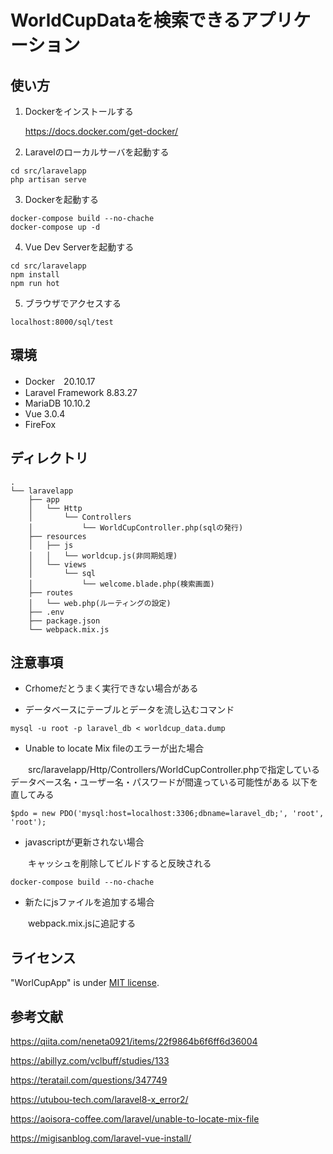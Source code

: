 


# WorldCupDataを検索できるアプリケーション


## 使い方

1. Dockerをインストールする


    https://docs.docker.com/get-docker/

2. Laravelのローカルサーバを起動する
````
cd src/laravelapp
php artisan serve
````
3. Dockerを起動する
````
docker-compose build --no-chache
docker-compose up -d
````

4. Vue Dev Serverを起動する
````
cd src/laravelapp
npm install
npm run hot
````
5. ブラウザでアクセスする
````
localhost:8000/sql/test
````


## 環境

* Docker　20.10.17
* Laravel Framework 8.83.27
* MariaDB 10.10.2
* Vue 3.0.4
* FireFox 

## ディレクトリ

```
.
└── laravelapp
    ├── app
    │   └── Http
    │       └── Controllers
    │           └── WorldCupController.php(sqlの発行)
    ├── resources
    │   ├── js
    │   │   └── worldcup.js(非同期処理)
    │   └── views
    │       └── sql
    │           └── welcome.blade.php(検索画面)
    ├── routes
    │   └── web.php(ルーティングの設定)
    ├── .env
    ├── package.json
    └── webpack.mix.js
```

## 注意事項

* Crhomeだとうまく実行できない場合がある

* データベースにテーブルとデータを流し込むコマンド
````
mysql -u root -p laravel_db < worldcup_data.dump
````

* Unable to locate Mix fileのエラーが出た場合

　　src/laravelapp/Http/Controllers/WorldCupController.phpで指定しているデータベース名・ユーザー名・パスワードが間違っている可能性がある 以下を直してみる
````
$pdo = new PDO('mysql:host=localhost:3306;dbname=laravel_db;', 'root', 'root');
````

* javascriptが更新されない場合

　　キャッシュを削除してビルドすると反映される

````
docker-compose build --no-chache
````

* 新たにjsファイルを追加する場合

　　webpack.mix.jsに追記する

## ライセンス

"WorlCupApp" is under [MIT license](https://en.wikipedia.org/wiki/MIT_License).


## 参考文献


https://qiita.com/neneta0921/items/22f9864b6f6ff6d36004

https://abillyz.com/vclbuff/studies/133

https://teratail.com/questions/347749

https://utubou-tech.com/laravel8-x_error2/

https://aoisora-coffee.com/laravel/unable-to-locate-mix-file

https://migisanblog.com/laravel-vue-install/
